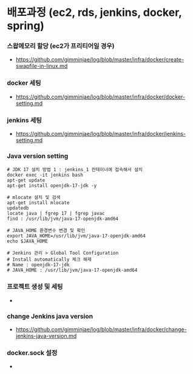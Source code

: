 # 배포과정 (ec2, rds, jenkins, docker, spring)
### 스왑메모리 할당 (ec2가 프리티어일 경우)
- https://github.com/gimminjae/log/blob/master/infra/docker/create-swapfile-in-linux.md
### docker 세팅
- https://github.com/gimminjae/log/blob/master/infra/docker/docker-setting.md
### jenkins 세팅
- https://github.com/gimminjae/log/blob/master/infra/docker/jenkins-setting.md
### Java version setting
```shell
# JDK 17 설치 방법 1 : jenkins_1 컨테이너에 접속해서 설치
docker exec -it jenkins bash
apt-get update
apt-get install openjdk-17-jdk -y

# mlocate 설치 및 검색
apt-get install mlocate
updatedb
locate java | fgrep 17 | fgrep javac
find : /usr/lib/jvm/java-17-openjdk-amd64

# JAVA_HOME 환경변수 변경 및 확인
export JAVA_HOME=/usr/lib/jvm/java-17-openjdk-amd64
echo $JAVA_HOME

# Jenkins 관리 > Global Tool Configuration
# Install automatically 체크 해제
# Name : openjdk-17-jdk
# JAVA_HOME : /usr/lib/jvm/java-17-openjdk-amd64
```
### 프로젝트 생성 및 세팅
- 
### change Jenkins java version
- https://github.com/gimminjae/log/blob/master/infra/docker/change-jenkins-java-version.md
### docker.sock 설정
- 
### 
